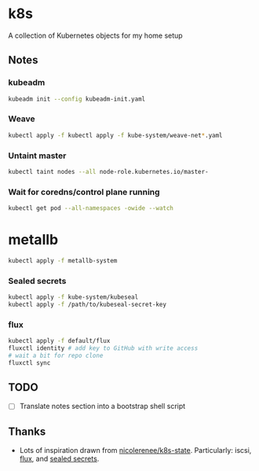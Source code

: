 # k8s
A collection of Kubernetes objects for my home setup

## Notes
### kubeadm
```bash
kubeadm init --config kubeadm-init.yaml
```

### Weave
```bash
kubectl apply -f kubectl apply -f kube-system/weave-net*.yaml 
```

### Untaint master
```bash
kubectl taint nodes --all node-role.kubernetes.io/master-
```

### Wait for coredns/control plane running
```bash
kubectl get pod --all-namespaces -owide --watch
```

# metallb
```bash
kubectl apply -f metallb-system
```

### Sealed secrets
```bash
kubectl apply -f kube-system/kubeseal
kubectl apply -f /path/to/kubeseal-secret-key
```

### flux
```bash
kubectl apply -f default/flux
fluxctl identity # add key to GitHub with write access
# wait a bit for repo clone
fluxctl sync
```

## TODO
- [ ] Translate notes section into a bootstrap shell script

## Thanks
*  Lots of inspiration drawn from [nicolerenee/k8s-state](https://github.com/nicolerenee/k8s-state). Particularly: iscsi, [flux](https://github.com/weaveworks/flux), and [sealed secrets](https://github.com/bitnami-labs/sealed-secrets).
